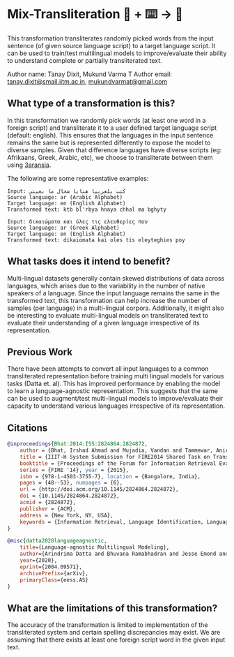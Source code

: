 # Mix-Transliteration 🦎  + ⌨️ → 🐍

This transformation transliterates randomly picked words from the input sentence (of given source language script) to a target language script. 
It can be used to train/test multilingual models to improve/evaluate their ability to understand complete or partially transliterated text.

Author name: Tanay Dixit, Mukund Varma T
Author email: tanay.dixit@smail.iitm.ac.in, mukundvarmat@gmail.com

## What type of a transformation is this?

In this transformation we randomly pick words (at least one word in a foreign script) and transliterate it to a user defined target language script (default: english). 
This ensures that the languages in the input sentence remains the same but is represented differently to expose the model to diverse samples.
Given that difference languages have diverse scripts (eg: Afrikaans, Greek, Arabic, etc), we choose to transliterate between them using [3aransia](https://github.com/3aransia/3aransia).

The following are some representative examples:

    Input: كتب بلعربيا هنايا شحال ما بغيتي
    Source language: ar (Arabic Alphabet)
    Target language: en (English Alphabet)
    Transformed text: ktb bl'rbya hnaya chhal ma bghyty

    Input: δικαιώματα και όλες τις ελευθερίες που
    Source language: ar (Greek Alphabet)
    Target language: en (English Alphabet)
    Transformed text: dikaiomata kai oles tis eleyteghies poy


## What tasks does it intend to benefit?

Multi-lingual datasets generally contain skewed distributions of data across languages, which arises due to the variability in the number of native speakers of a language.
Since the input language remains the same in the transformed text, this transformation can help increase the number of samples (per language) in a multi-lingual corpora. 
Additionally, it might also be interesting to evaluate multi-lingual models on transliterated text to evaluate their understanding of a given language irrespective of its representation.

## Previous Work

There have been attempts to convert all input languages to a common transliterated representation before training multi lingual models for various tasks (Datta et. al). 
This has improved performance by enabling the model to learn a language-agnostic representation. 
This suggests that the same can be used to augment/test multi-lingual models to improve/evaluate their capacity to understand various languages irrespective of its representation. 

## Citations

```bibtex
@inproceedings{Bhat:2014:ISS:2824864.2824872,
    author = {Bhat, Irshad Ahmad and Mujadia, Vandan and Tammewar, Aniruddha and Bhat, Riyaz Ahmad and Shrivastava, Manish}, 
    title = {IIIT-H System Submission for FIRE2014 Shared Task on Transliterated Search}, 
    booktitle = {Proceedings of the Forum for Information Retrieval Evaluation}, 
    series = {FIRE '14}, year = {2015}, 
    isbn = {978-1-4503-3755-7}, location = {Bangalore, India}, 
    pages = {48--53}, numpages = {6}, 
    url = {http://doi.acm.org/10.1145/2824864.2824872}, 
    doi = {10.1145/2824864.2824872}, 
    acmid = {2824872}, 
    publisher = {ACM}, 
    address = {New York, NY, USA}, 
    keywords = {Information Retrieval, Language Identification, Language Modeling, Perplexity, Transliteration},
}
```

```bibtex
@misc{datta2020languageagnostic,
    title={Language-agnostic Multilingual Modeling}, 
    author={Arindrima Datta and Bhuvana Ramabhadran and Jesse Emond and Anjuli Kannan and Brian Roark},
    year={2020},
    eprint={2004.09571},
    archivePrefix={arXiv},
    primaryClass={eess.AS}
}
```

## What are the limitations of this transformation?
The accuracy of the transformation is limited to implementation of the transliterated system and certain spelling discrepancies may exist.
We are assuming that there exists at least one foreign script word in the given input text.